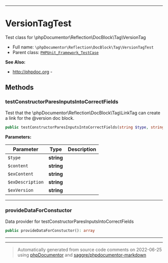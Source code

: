 ***

# VersionTagTest

Test class for \phpDocumentor\Reflection\DocBlock\Tag\VersionTag



* Full name: `\phpDocumentor\Reflection\DocBlock\Tag\VersionTagTest`
* Parent class: [`PHPUnit_Framework_TestCase`](../../../../PHPUnit_Framework_TestCase.md)

**See Also:**

* http://phpdoc.org - 




## Methods


### testConstructorParesInputsIntoCorrectFields

Test that the \phpDocumentor\Reflection\DocBlock\Tag\LinkTag can create
a link for the @version doc block.

```php
public testConstructorParesInputsIntoCorrectFields(string $type, string $content, string $exContent, string $exDescription, string $exVersion): void
```








**Parameters:**

| Parameter | Type | Description |
|-----------|------|-------------|
| `$type` | **string** |  |
| `$content` | **string** |  |
| `$exContent` | **string** |  |
| `$exDescription` | **string** |  |
| `$exVersion` | **string** |  |




***

### provideDataForConstuctor

Data provider for testConstructorParesInputsIntoCorrectFields

```php
public provideDataForConstuctor(): array
```











***


***
> Automatically generated from source code comments on 2022-06-25 using [phpDocumentor](http://www.phpdoc.org/) and [saggre/phpdocumentor-markdown](https://github.com/Saggre/phpDocumentor-markdown)
